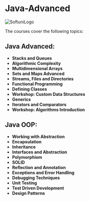 # Java-Advanced

![SoftuniLogo](https://user-images.githubusercontent.com/110605865/183459408-9cc75814-de69-4b40-9ff4-edccdb15148a.png)


 The courses cover the following topics:                      
 
 ## Java Advanced:

- **Stacks and Queues**
- **Algorithmic Complexity**
- **Multidimensional Arrays**
- **Sets and Maps Advanced**
- **Streams, Files and Directories**
- **Functional Programming**
- **Defining Classes**
- **Workshop: Custom Data Structures**
- **Generics**
- **Iterators and Comparators**
- **Workshop: Algorithms Introduction**

## Java OOP:
- **Working with Abstraction**
- **Encapsulation**
- **Inheritance**
- **Interfaces and Abstraction**
- **Polymorphism**
- **SOLID**
- **Reflection and Annotation**
- **Exceptions and Error Handling**
- **Debugging Techniques**
- **Unit Testing**
- **Test Driven Development**
- **Design Patterns**
